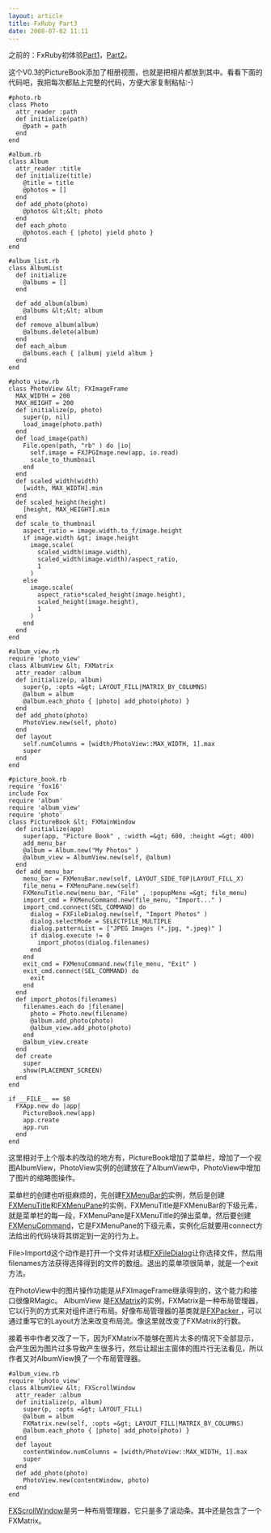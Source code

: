 ```yaml
--- 
layout: article
title: FxRuby Part3
date: 2008-07-02 11:11
---
```

之前的：FxRuby初体验<a href="http://redworld.blog.ubuntu.org.cn/2008/07/01/fxruby%e5%88%9d%e4%bd%93%e9%aa%8cpart1/">Part1</a>，<a href="http://redworld.blog.ubuntu.org.cn/2008/07/01/fxruby%e5%88%9d%e4%bd%93%e9%aa%8cpart2/">Part2</a>。

这个V0.3的PictureBook添加了相册视图，也就是把相片都放到其中。看看下面的代码吧，我把每次都贴上完整的代码，方便大家复制粘帖:-)

    #photo.rb
    class Photo
      attr_reader :path
      def initialize(path)
        @path = path
      end
    end
     
    #album.rb
    class Album
      attr_reader :title
      def initialize(title)
        @title = title
        @photos = []
      end
      def add_photo(photo)
        @photos &lt;&lt; photo
      end
      def each_photo
        @photos.each { |photo| yield photo }
      end
    end
     
    #album_list.rb
    class AlbumList
      def initialize
        @albums = []
      end
     
      def add_album(album)
        @albums &lt;&lt; album
      end
      def remove_album(album)
        @albums.delete(album)
      end
      def each_album
        @albums.each { |album| yield album }
      end
    end
     
    #photo_view.rb
    class PhotoView &lt; FXImageFrame
      MAX_WIDTH = 200
      MAX_HEIGHT = 200
      def initialize(p, photo)
        super(p, nil)
        load_image(photo.path)
      end
      def load_image(path)
        File.open(path, "rb" ) do |io|
          self.image = FXJPGImage.new(app, io.read)
          scale_to_thumbnail
        end
      end
      def scaled_width(width)
        [width, MAX_WIDTH].min
      end
      def scaled_height(height)
        [height, MAX_HEIGHT].min
      end
      def scale_to_thumbnail
        aspect_ratio = image.width.to_f/image.height
        if image.width &gt; image.height
          image.scale(
            scaled_width(image.width),
            scaled_width(image.width)/aspect_ratio,
            1
          )
        else
          image.scale(
            aspect_ratio*scaled_height(image.height),
            scaled_height(image.height),
            1
          )
        end
      end
    end
      
    #album_view.rb
    require 'photo_view'
    class AlbumView &lt; FXMatrix
      attr_reader :album
      def initialize(p, album)
        super(p, :opts =&gt; LAYOUT_FILL|MATRIX_BY_COLUMNS)
        @album = album
        @album.each_photo { |photo| add_photo(photo) }
      end
      def add_photo(photo)
        PhotoView.new(self, photo)
      end
      def layout
        self.numColumns = [width/PhotoView::MAX_WIDTH, 1].max
        super
      end
    end
      
    #picture_book.rb
    require 'fox16'
    include Fox
    require 'album'
    require 'album_view'
    require 'photo'
    class PictureBook &lt; FXMainWindow
      def initialize(app)
        super(app, "Picture Book" , :width =&gt; 600, :height =&gt; 400)
        add_menu_bar
        @album = Album.new("My Photos" )
        @album_view = AlbumView.new(self, @album)
      end
      def add_menu_bar
        menu_bar = FXMenuBar.new(self, LAYOUT_SIDE_TOP|LAYOUT_FILL_X)
        file_menu = FXMenuPane.new(self)
        FXMenuTitle.new(menu_bar, "File" , :popupMenu =&gt; file_menu)
        import_cmd = FXMenuCommand.new(file_menu, "Import..." )
        import_cmd.connect(SEL_COMMAND) do
          dialog = FXFileDialog.new(self, "Import Photos" )
          dialog.selectMode = SELECTFILE_MULTIPLE
          dialog.patternList = ["JPEG Images (*.jpg, *.jpeg)" ]
          if dialog.execute != 0
            import_photos(dialog.filenames)
          end
        end
        exit_cmd = FXMenuCommand.new(file_menu, "Exit" )
        exit_cmd.connect(SEL_COMMAND) do
          exit
        end
      end
      def import_photos(filenames)
        filenames.each do |filename|
          photo = Photo.new(filename)
          @album.add_photo(photo)
          @album_view.add_photo(photo)
        end
        @album_view.create
      end
      def create
        super
        show(PLACEMENT_SCREEN)
      end
    end
      
    if __FILE__ == $0
      FXApp.new do |app|
        PictureBook.new(app)
        app.create
        app.run
      end
    end

这里相对于上个版本的改动的地方有，PictureBook增加了菜单栏，增加了一个视图AlbumView，PhotoView实例的创建放在了AlbumView中，PhotoView中增加了图片的缩略图操作。

菜单栏的创建也听挺麻烦的，先创建<a href="http://www.fxruby.org/doc/api/classes/Fox/FXMenuBar.html">FXMenuBar的</a>实例，然后是创建<a href="http://www.fxruby.org/doc/api/classes/Fox/FXMenuTitle.html">FXMenuTitle</a>和<a href="http://www.fxruby.org/doc/api/classes/Fox/FXMenuPane.html">FXMenuPane</a>的实例，FXMenuTitle是FXMenuBar的下级元素，就是菜单栏的每一段，FXMenuPane是FXMenuTitle的弹出菜单。然后要创建<a href="http://www.fxruby.org/doc/api/classes/Fox/FXCommand.html">FXMenuCommand</a>，它是FXMenuPane的下级元素，实例化后就要用connect方法给出的代码块将其绑定到一定的行为上。

File&gt;Importd这个动作是打开一个文件对话框<a href="http://www.fxruby.org/doc/api/classes/Fox/FXDialogBox.html">FXFileDialog</a>让你选择文件，然后用filenames方法获得选择得到的文件的数组。退出的菜单项很简单，就是一个exit方法。

在PhotoView中的图片操作功能是从FXImageFrame继承得到的，这个能力和接口很像RMagic。 AlbumView 是<a href="http://www.fxruby.org/doc/api/classes/Fox/FXMatrix.html">FXMatrix</a>的实例，FXMatrix是一种布局管理器，它以行列的方式来对组件进行布局。好像布局管理器的基类就是<a href="http://www.fxruby.org/doc/api/classes/Fox/FXPacker.html">FXPacker </a>，可以通过重写它的Layout方法来改变布局流。像这里就改变了FXMatrix的行数。

接着书中作者又改了一下，因为FXMatrix不能够在图片太多的情况下全部显示，会产生因为图片过多导致产生很多行，然后让超出主窗体的图片行无法看见，所以作者又对AlbumView换了一个布局管理器。

    #album_view.rb
    require 'photo_view'
    class AlbumView &lt; FXScrollWindow
      attr_reader :album
      def initialize(p, album)
        super(p, :opts =&gt; LAYOUT_FILL)
        @album = album
        FXMatrix.new(self, :opts =&gt; LAYOUT_FILL|MATRIX_BY_COLUMNS)
        @album.each_photo { |photo| add_photo(photo) }
      end
      def layout
        contentWindow.numColumns = [width/PhotoView::MAX_WIDTH, 1].max
        super
      end
      def add_photo(photo)
        PhotoView.new(contentWindow, photo)
      end
    end

<a href="http://www.fxruby.org/doc/api/classes/Fox/FXScrollWindow.html">FXScrollWindow</a>是另一种布局管理器，它只是多了滚动条。其中还是包含了一个FXMatrix。
